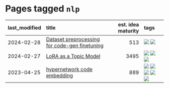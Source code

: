 # Pages tagged `nlp`

|last_modified|title|est. idea maturity|tags
|:---|:---|---:|:---|
|2024-02-28|[Dataset preprocessing for code-gen finetuning](../codegen_preprocessing.md)|513|[![](https://img.shields.io/badge/tag-experimental-a68128)](../tags/experimental.md) [![](https://img.shields.io/badge/tag-nlp-b4243e)](../tags/nlp.md)|
|2024-02-27|[LoRA as a Topic Model](../lora_lda.md)|3495|[![](https://img.shields.io/badge/tag-experimental-a68128)](../tags/experimental.md) [![](https://img.shields.io/badge/tag-finetuning-22d494)](../tags/finetuning.md) [![](https://img.shields.io/badge/tag-nlp-b4243e)](../tags/nlp.md)|
|2023-04-25|[hypernetwork code embedding](../hypernetwork_embedding_for_code.md)|889|[![](https://img.shields.io/badge/tag-embeddings-8b768)](../tags/embeddings.md) [![](https://img.shields.io/badge/tag-llm-7c795e)](../tags/llm.md) [![](https://img.shields.io/badge/tag-machinelearning-3c3258)](../tags/machinelearning.md) [![](https://img.shields.io/badge/tag-models-fde018)](../tags/models.md) [![](https://img.shields.io/badge/tag-nlp-b4243e)](../tags/nlp.md)|